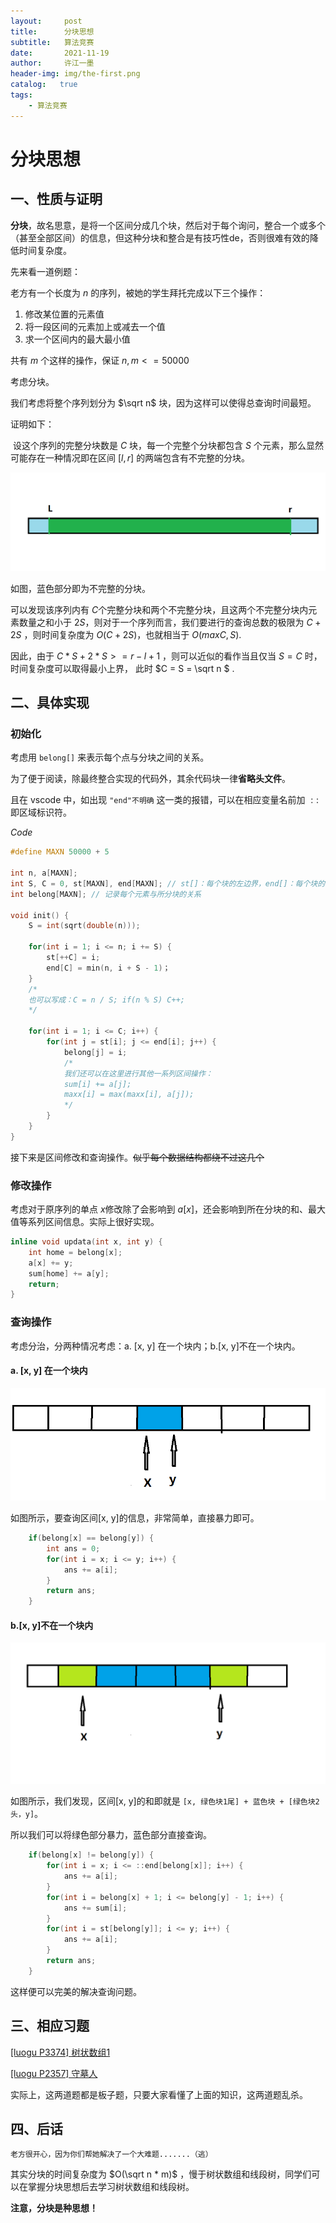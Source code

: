 ```yaml
---
layout:     post
title:      分块思想
subtitle:   算法竞赛
date:       2021-11-19
author:     许江一墨
header-img: img/the-first.png
catalog:   true
tags:
    - 算法竞赛
---
```



# 分块思想

## 一、性质与证明

**分块**，故名思意，是将一个区间分成几个块，然后对于每个询问，整合一个或多个（甚至全部区间）的信息，但这种分块和整合是有技巧性de，否则很难有效的降低时间复杂度。

先来看一道例题：

老方有一个长度为 $n$ 的序列，被她的学生拜托完成以下三个操作：

1. 修改某位置的元素值
2. 将一段区间的元素加上或减去一个值
3. 求一个区间内的最大最小值

共有 $m$ 个这样的操作，保证 $n, m <= 50000​$

考虑分块。

我们考虑将整个序列划分为 $\sqrt n$ 块，因为这样可以使得总查询时间最短。

证明如下：

​	设这个序列的完整分块数是 $C$ 块，每一个完整个分块都包含 $S$ 个元素，那么显然可能存在一种情况即在区间 $[l, r]$ 的两端包含有不完整的分块。

![](https://github.com/JiuLER/JiuLER.github.io/blob/master/img-post/%E5%88%86%E5%9D%97_P1.png?raw=true)

如图，蓝色部分即为不完整的分块。

可以发现该序列内有 $C​$ 个完整分块和两个不完整分块，且这两个不完整分块内元素数量之和小于 $2S​$ ，则对于一个序列而言，我们要进行的查询总数的极限为 $C + 2S​$ ，则时间复杂度为 $O(C + 2S)​$ ，也就相当于 $O(max{{C, S}})​$.

因此，由于 $C * S + 2 * S >= r - l + 1$ ，则可以近似的看作当且仅当 $S = C$ 时，时间复杂度可以取得最小上界， 此时 $C = S = \sqrt n $ .



## 二、具体实现

### 初始化

考虑用 ```belong[]``` 来表示每个点与分块之间的关系。

为了便于阅读，除最终整合实现的代码外，其余代码块一律**省略头文件**。

且在 vscode 中，如出现 ```"end"不明确``` 这一类的报错，可以在相应变量名前加 $::$ 即区域标识符。

$Code$

```cpp
#define MAXN 50000 + 5

int n, a[MAXN];
int S, C = 0, st[MAXN], end[MAXN]; // st[]：每个块的左边界，end[]：每个块的右边界
int belong[MAXN]; // 记录每个元素与所分块的关系

void init() {
    S = int(sqrt(double(n)));

    for(int i = 1; i <= n; i += S) {
        st[++C] = i;
        end[C] = min(n, i + S - 1)； 
    }
    /*
    也可以写成：C = n / S; if(n % S) C++;
	*/
    
    for(int i = 1; i <= C; i++) {
        for(int j = st[i]; j <= end[i]; j++) {
            belong[j] = i;
            /*
            我们还可以在这里进行其他一系列区间操作：
            sum[i] += a[j];
            maxx[i] = max(maxx[i], a[j]);
            */
        }
    }
}
```

接下来是区间修改和查询操作。~~似乎每个数据结构都绕不过这几个~~

### 修改操作

考虑对于原序列的单点 $x​$ 修改除了会影响到 $a[x]​$ ，还会影响到所在分块的和、最大值等系列区间信息。实际上很好实现。

```cpp
inline void updata(int x, int y) { 
    int home = belong[x];
    a[x] += y;
    sum[home] += a[y];
    return;
}
```

### 查询操作

考虑分治，分两种情况考虑：a. [x, y] 在一个块内；b.[x, y]不在一个块内。

#### a. [x, y] 在一个块内

![](https://github.com/JiuLER/JiuLER.github.io/blob/master/img-post/%E5%88%86%E5%9D%97_P2.png?raw=true)

如图所示，要查询区间[x, y]的信息，非常简单，直接暴力即可。

```cpp
    if(belong[x] == belong[y]) {
        int ans = 0;
        for(int i = x; i <= y; i++) {
            ans += a[i];
        }
        return ans;
    } 
```

#### b.[x, y]不在一个块内

![](https://github.com/JiuLER/JiuLER.github.io/blob/master/img-post/%E5%88%86%E5%9D%97_P3.png?raw=true)

如图所示，我们发现，区间[x, y]的和即就是 `[x, 绿色块1尾] + 蓝色块 + [绿色块2头，y]​`。

所以我们可以将绿色部分暴力，蓝色部分直接查询。

```cpp
    if(belong[x] != belong[y]) {
        for(int i = x; i <= ::end[belong[x]]; i++) {
            ans += a[i];
        }
        for(int i = belong[x] + 1; i <= belong[y] - 1; i++) {
            ans += sum[i];
        }
        for(int i = st[belong[y]]; i <= y; i++) {
            ans += a[i];
        }
        return ans;
    }
```

这样便可以完美的解决查询问题。

## 三、相应习题

[[luogu P3374] 树状数组1](https://www.luogu.com.cn/problem/P3374)

[[luogu P2357] 守墓人](https://www.luogu.com.cn/problem/P2357)

实际上，这两道题都是板子题，只要大家看懂了上面的知识，这两道题乱杀。

## 四、后话

`老方很开心，因为你们帮她解决了一个大难题.......（逃）`

其实分块的时间复杂度为 $O(\sqrt n * m)$ ，慢于树状数组和线段树，同学们可以在掌握分块思想后去学习树状数组和线段树。

**注意，分块是种思想！**

